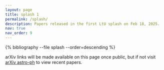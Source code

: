 ```yaml
---
layout: page
title: splash 1
permalink: /splash/
description: Papers released in the first LtU splash on Feb 18, 2025.
nav: true
nav_order: 9
---
```


<div class="publications">

{% bibliography --file splash --order=descending %}

</div>

arXiv links will be made available on this page once public, but if not visit [arXiv astro-ph](https://arxiv.org/list/astro-ph/new) to view recent papers.